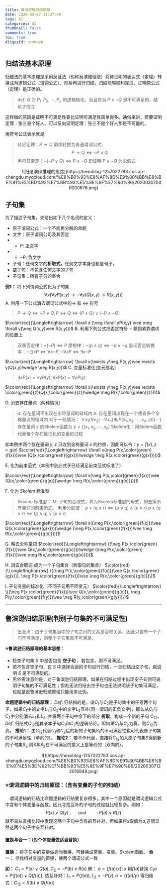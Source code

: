 ```yaml
---
title: 谓词逻辑归结原理
date: 2020-03-07 11:37:40
tags: AI
categories: AI
thumbnail: false
comments: true
toc: true
disqusId: ccyhweb
---
```


## 归结法基本原理
归结法的基本原理是采用反证法（也称反演推理法）将待证明的表达式（定理）转换成为逻辑公式（谓词公式），然后再进行归结，归结能够顺利完成，证明原公式（定理）是正确的。

> $def:$ $Q$ 为 $P_1,P_2, \cdots ,P_n$ 的逻辑结论，当且仅当 $P\wedge \neg Q$ 是不可满足的，结论才成立

这样做的原因是证明不可满足性要比证明可满足性简单得多。通俗来讲，若要证明定理：张三是个好人。可以反向证明定理：张三不是个好人那是不可能的。

用符号公式表示就是:
> 待证定理：$P \Rightarrow Q$
> 置换转换为普通谓词公式:
> $$
> P \rightarrow Q \Leftrightarrow \neg P\vee Q
> $$
> 再将其否定：$\neg(\neg P\vee Q) \Leftrightarrow P\wedge \neg Q$
> 即证明 $P\wedge \neg Q$ 为永假式

<center>
![归结演绎推理的思路](https://hexoblog-1257022783.cos.ap-chengdu.myqcloud.com/%E8%B0%93%E8%AF%8D%E9%80%BB%E8%BE%91%E5%BD%92%E7%BB%93%E5%8E%9F%E7%90%86/20200307040000676.png)
</center>

## 子句集

为了描述子句集，先给出如下几个名词的定义：
* 原子谓词公式：一个不能再分解的命题
* 文字：原子谓词公司及其否定
* * $P$: 正文字
* * $\neg P$: 负文字
* 子句：任何文字的**析取式**，任何文字本身也都是句子。
* 空子句：不包含任何文字的子句
* 子句集：所有子句的集合

**例1：** 将下列谓词公式化为子句集
$$
\forall x (\forall yP(x,y) \rightarrow \neg \forall y(Q(x,y)\rightarrow R(x,y)))
$$
A. 利用一下公式消去谓词公式中的$\rightarrow$ 和 $\leftrightarrow$ 符号
> $P\rightarrow Q\Leftrightarrow \neg P\vee Q,P\leftrightarrow Q\Leftrightarrow (P\wedge Q)\vee (\neg P\wedge \neg Q)$

$\color{red}{\Longleftrightarrow} \forall x (\neg \forall yP(x,y) \vee \neg \forall y(\neg Q(x,y)\vee R(x,y)))$
B. 利用下列公式把否定符号 $\neg$ 移到紧靠谓词的位置上
> 双重否定律：$\neg (\neg P)\Leftrightarrow P$
> 摩根律：$\neg (p\wedge q)\Leftrightarrow \neg p\vee \neg q$
> 量词否定转换率：$\neg \exists xP\Leftrightarrow \forall x\neg P,\neg \forall xP\Leftrightarrow \exists x \neg P$

$\color{red}{\Longleftrightarrow} \forall x(\exists y\neg P(x,y)\vee \exists y(Q(x,y)\wedge \neg R(x,y)))$
C. 变量标准化(变元易名)
> $\exists xP(x) = \exists yP(y),\forall xP(x) = \forall yP(y)$

$\color{red}{\Longleftrightarrow} \forall x(\exists y\neg P(x,y)\vee \exists \color{green}{z}(Q(x,\color{green}{z})\wedge \neg R(x,\color{green}{z})))$

D. 消去存在量词（两种情况）

> $a.$ 存在量词不出现在全称量词的辖域内
> $b.$ 存在量词出现在一个或者多个全称量词的辖域内
> 对于一般情况：
> $\forall x_1(\forall x_2(\cdots \forall x_n(\exists yP(x_1,x_2,\cdots ,x_n,y)))\cdots)$
> 存在量词 $y$ 的Skolem函数为 $y=f(x_1,x_2,\cdots ,x_n)$
> Skolem化：用Slolem函数代替每个存在量词化的变量的过程

如本例中两个存在量词 $y,z$ 只收到全称量词 $x$ 的约束，因此可以令：$y = f(x),z = g(x)$
$\color{red}{\Longleftrightarrow} \forall x(\neg P(x,\color{green}{f(x)})\vee (Q(x,\color{green}{g(x)})\wedge \neg R(x,\color{green}{g(x)})))$

E. 化为前束范式（本例中到此式子已经满足前束范式标准了）

$\color{red}{\Longleftrightarrow} \forall x(\neg P(x,\color{green}{f(x)})\vee (Q(x,\color{green}{g(x)})\wedge \neg R(x,\color{green}{g(x)})))$

F. 化为 $Skolem$ 标准型
> $Skolem$ 标准型：
> $M:$ 子句的合取式，称为Skolem标准型的母式，即去掉所有量词的前束范式。
> 利用分配律：
> $p\vee(q\wedge r)\Leftrightarrow (p\vee q)\wedge (p\vee r)$
> $p\wedge(q\vee r)\Leftrightarrow (p\wedge q)\vee (p\wedge r)$

$\color{red}{\Longleftrightarrow} \forall x((\neg P(x,\color{green}{f(x)})\vee Q(x,\color{green}{g(x)}))\wedge (\neg P(x,\color{green}{f(x)})\vee \neg R(x,\color{green}{g(x)})))$

G. 略去全称量词
$\color{red}{\Longleftrightarrow} ((\neg P(x,\color{green}{f(x)})\vee Q(x,\color{green}{g(x)}))\wedge (\neg P(x,\color{green}{f(x)})\vee \neg R(x,\color{green}{g(x)})))$

H. 消去合取词,成为一个子句集合（析取句的集合）
$\color{red}{\Longleftrightarrow} \{(\neg P(x,\color{green}{f(x)})\vee Q(x,\color{green}{g(x)}), \neg P(x,\color{green}{f(x)})\vee \neg R(x,\color{green}{g(x)})\}$

I. 子句变量的标准化（不同子句用不同变元）
$\color{red}{\Longleftrightarrow} \{(\neg P(x,\color{green}{f(x)})\vee Q(x,\color{green}{g(x)}), \neg P(y,\color{green}{f(y)})\vee \neg R(y,\color{green}{g(y)})\}$

---
## 鲁滨逊归结原理(判别子句集的不可满足性)

> 出发点：由于子句集当中的子句之间的关系是合取关系，因此只要有一个子句不可满足，则整个子句集就不可满足。


**⭐️鲁滨逊归结原理的基本思想：**
* 检查子句集 $S$ 中是否包含 **空子句** ，若包含，则不可满足。
* 若不包含空子句，在 $S$ 中选择合适的子句进行归结，一旦归结出空子句，就说明 $S$ 是不可满足的。
* 另外需注意的是，对于鲁滨逊归结原理，如果在归结过程中出现空子句则可说明子句集的不可满足性；但若无法归结出空子句也无法说明该子句集可满足，也就是说鲁滨逊归结原理只能用来证伪。

**命题逻辑中的归结原理：**
$Def:$ 归结指的是，设$C_1$与$C_2$是子句集中的任意两个句子，如果$C_1$中的文字$L_1$与$C_2$中的文字$L_2$互补(同一谓词的正负文字)，那么从$C_1$与$C_2$中分别消去$L_1$和$L_2$, 并将两个子句中余下的部分 **析取**，构成一个新的子句 $C_{12}$。
$Def:$ 归结式$C_{12}$是其亲本子句$C_1$和$C_2$的逻辑结论。即如果$C_1$与$C_2$为真，则$C_{12}$为真。
**推论1：** 由$C_{12}$代替$C_1$和$C_2$后的新的子句集$S_1$的不可满足性也可代表原子句集的不可满足性（单向的）。
**推论2：** 若不作代替，直接将$C_{12}$加入原子句集$S$得到新的子句集$S_2$,则$S$与$S_2$在不可满足的意义上是等价的（双向的）。

<center>
![](https://hexoblog-1257022783.cos.ap-chengdu.myqcloud.com/%E8%B0%93%E8%AF%8D%E9%80%BB%E8%BE%91%E5%BD%92%E7%BB%93%E5%8E%9F%E7%90%86/20200307122016949.png)
</center>

### ⭐️谓词逻辑中的归结原理：（含有变量的子句的归结）
&emsp;谓词逻辑的归结比命题逻辑的归结要复杂得多，其中一个原因就是谓词逻辑公式中含有个体变量与函数。因此寻找互补的子句的过程就比较复杂。例如：
$$
P(x)\vee Q(y)\qquad and \qquad \neg P(a)\vee R(z)
$$
就不易从直接比较中发现这两个子句中含有的互补对，但如果将$x$取值为$a$,这很显然这两个句子中有互补对。

#### 置换与合一：（对个体变量做适当替换）

**置换：** 将子句中的变量做适当替换，可替换成常量、变量、Skolem函数。
**合一：** 寻找相对变量的置换，使两个谓词公式一致

**如：** $C_1=P(x)\vee Q(a), C_2=\neg P(b)\vee R(x)$
解：
$\sigma =\{ f(a)/x \}$; $x$ 用$f(a)$替换
$C_1\sigma = P(f(a))\vee Q(f(a))$,
选互补对：$L_1=P(f(a)),L_2=\neg P(y), \sigma = \{ f(a)/y \}$
得归结式：$C_{12}=R(b)\vee Q(f(a))$
